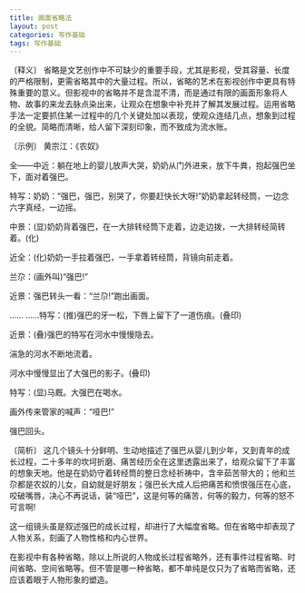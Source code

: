 ```yaml
---
title: 画面省略法
layout: post
categories: 写作基础
tags: 写作基础
---
```


〔释义〕 省略是文艺创作中不可缺少的重要手段，尤其是影视，受其容量、长度的严格限制，更需省略其中的大量过程。所以，省略的艺术在影视创作中更具有特殊重要的意义。但影视中的省略并不是含混不清，而是通过有限的画面形象将人物、故事的来龙去脉点染出来，让观众在想象中补充并了解其发展过程。运用省略手法一定要抓住某一过程中的几个关键处加以表现，使观众连结几点，想象到过程的全貌。简略而清晰，给人留下深刻印象，而不致成为流水账。

〔示例〕 黄宗江：《农奴》

全——中近：躺在地上的婴儿放声大哭，奶奶从门外进来，放下牛粪，抱起强巴坐下，面对着强巴。

特写：奶奶：“强巴，强巴，别哭了，你要赶快长大呀!”奶奶拿起转经筒，一边念六字真经，一边摇。

中景：(显)奶奶背着强巴，在一大排转经筒下走着，边走边拨，一大排转经简转着。(化)

近全：(化)奶奶一手拉着强巴，一手拿着转经筒，背镜向前走着。

兰尕：(画外叫)“强巴!”

近景：强巴转头一看：“兰尕!”跑出画面。

…… ……特写：(推)强巴的牙一松，下唇上留下了一道伤痕。(叠印)

近景：(叠)强巴的特写在河水中慢慢隐去。

湍急的河水不断地流着。

河水中慢慢显出了大强巴的影子。(叠印)

特写：(显)马厩。大强巴在喝水。

画外传来管家的喊声：“哑巴!”

强巴回头。

〔简析〕 这几个镜头十分鲜明、生动地描述了强巴从婴儿到少年，又到青年的成长过程，二十多年的坎坷折磨、痛苦经历全在这里透露出来了，给观众留下了丰富的想象天地。他是在奶奶守着转经筒的整日念经祈祷中，含辛茹苦带大的；他和兰尕都是农奴的儿女，自幼就是好朋友；强巴长大成人后把痛苦和愤恨强压在心底，咬破嘴唇，决心不再说话，装“哑巴”，这是何等的痛苦，何等的毅力，何等的怒不可言啊!

这一组镜头虽是叙述强巴的成长过程，却进行了大幅度省略。但在省略中却表现了人物关系，刻画了人物性格和内心世界。

在影视中有各种省略，除以上所说的人物成长过程省略外，还有事件过程省略、时间省略、空间省略等。但不管是哪一种省略，都不单纯是仅只为了省略而省略，还应该着眼于人物形象的塑造。 